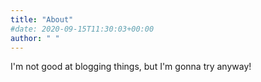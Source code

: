 ```yaml
---
title: "About"
#date: 2020-09-15T11:30:03+00:00
author: " "
---
```

I'm not good at blogging things, but I'm gonna try anyway!
